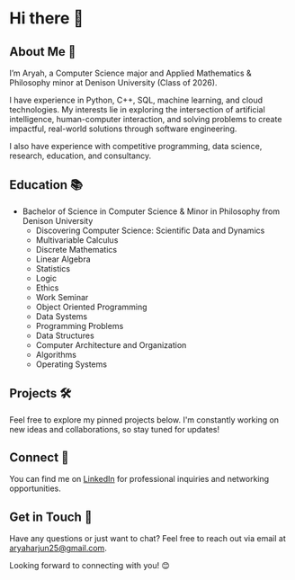 # Hi there 👋

## About Me 🚀
I’m Aryah, a Computer Science major and Applied Mathematics & Philosophy minor at Denison University (Class of 2026).

I have experience in Python, C++, SQL, machine learning, and cloud technologies. My interests lie in exploring the intersection of artificial intelligence, human-computer interaction, and solving problems to create impactful, real-world solutions through software engineering.

I also have experience with competitive programming, data science, research, education, and consultancy.

## Education 📚
- Bachelor of Science in Computer Science & Minor in Philosophy from Denison University
  - Discovering Computer Science: Scientific Data and Dynamics
  - Multivariable Calculus
  - Discrete Mathematics
  - Linear Algebra
  - Statistics
  - Logic
  - Ethics
  - Work Seminar
  - Object Oriented Programming
  - Data Systems
  - Programming Problems
  - Data Structures
  - Computer Architecture and Organization
  - Algorithms
  - Operating Systems

## Projects 🛠️
Feel free to explore my pinned projects below. I'm constantly working on new ideas and collaborations, so stay tuned for updates!

## Connect 🔗
You can find me on [LinkedIn](https://www.linkedin.com/in/aryah-rao/) for professional inquiries and networking opportunities.

## Get in Touch 📧
Have any questions or just want to chat? Feel free to reach out via email at [aryaharjun25@gmail.com](mailto:aryaharjun25@gmail.com).

Looking forward to connecting with you! 😊
